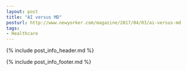 ```yaml
---
layout: post
title: "AI versus MD"
posturl: http://www.newyorker.com/magazine/2017/04/03/ai-versus-md
tags:
- Healthcare
---
```


{% include post_info_header.md %}



<!--more-->
{% include post_info_footer.md %}
